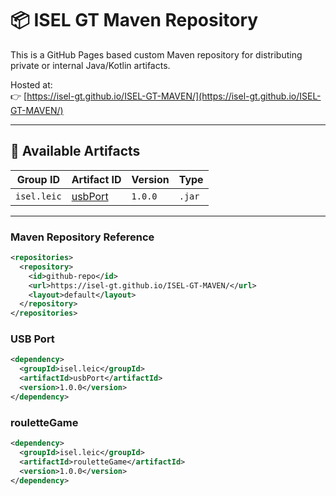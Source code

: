# 📦 ISEL GT Maven Repository

This is a GitHub Pages based custom Maven repository for distributing private or internal Java/Kotlin artifacts.

Hosted at:  
👉 [https://isel-gt.github.io/ISEL-GT-MAVEN/](https://isel-gt.github.io/ISEL-GT-MAVEN/)

---

## 🧪 Available Artifacts

| Group ID     | Artifact ID | Version   | Type |
|--------------|-------------|-----------|------|
| `isel.leic`  | [usbPort](https://github.com/ISEL-GT/ISEL-GT-MAVEN/tree/master?tab=readme-ov-file#usb-port)  | `1.0.0`   | `.jar` |

---

### Maven Repository Reference

```xml
<repositories>
  <repository>
    <id>github-repo</id>
    <url>https://isel-gt.github.io/ISEL-GT-MAVEN/</url>
    <layout>default</layout>
  </repository>
</repositories>
```

### USB Port
```xml
<dependency>
  <groupId>isel.leic</groupId>
  <artifactId>usbPort</artifactId>
  <version>1.0.0</version>
</dependency>
```

### rouletteGame
```xml
<dependency>
  <groupId>isel.leic</groupId>
  <artifactId>rouletteGame</artifactId>
  <version>1.0.0</version>
</dependency>
```


